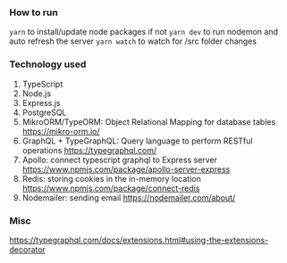 ### How to run
`yarn` to install/update node packages if not
`yarn dev` to run nodemon and auto refresh the server
`yarn watch` to watch for /src folder changes 

### Technology used
1.  TypeScript
2.  Node.js
3.  Express.js
4.  PostgreSQL
5.  MikroORM/TypeORM: Object Relational Mapping for database tables https://mikro-orm.io/
6.  GraphQL + TypeGraphQL: Query language to perform RESTful operations https://typegraphql.com/
7.  Apollo: connect typescript graphql to Express server https://www.npmjs.com/package/apollo-server-express
8.  Redis: storing cookies in the in-memory location https://www.npmjs.com/package/connect-redis
9.  Nodemailer: sending email https://nodemailer.com/about/

### Misc

https://typegraphql.com/docs/extensions.html#using-the-extensions-decorator
